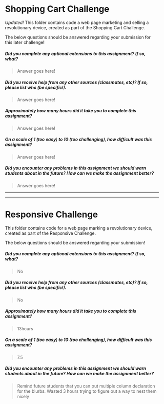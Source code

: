 # Shopping Cart Challenge
*Updated!* This folder contains code a web page marketing and selling a revolutionary device, created as part of the Shopping Cart Challenge.

The below questions should be answered regarding your submission for this later challenge!

##### Did you complete any optional extensions to this assignment? If so, what? #####
> Answer goes here!


##### Did you receive help from any other sources (classmates, etc)? If so, please list who (be specific!). #####
> Answer goes here!


##### Approximately how many hours did it take you to complete this assignment? #####
> Answer goes here!


##### On a scale of 1 (too easy) to 10 (too challenging), how difficult was this assignment? #####
> Answer goes here!


##### Did you encounter any problems in this assignment we should warn students about in the future? How can we make the assignment better? #####
> Answer goes here!


-------------------------------------------------
-------------------------------------------------



# Responsive Challenge

This folder contains code for a web page marking a revolutionary device, created as part of the Responsive Challenge.

The below questions should be answered regarding your submission!

##### Did you complete any optional extensions to this assignment? If so, what? #####
> No


##### Did you receive help from any other sources (classmates, etc)? If so, please list who (be specific!). #####
> No


##### Approximately how many hours did it take you to complete this assignment? #####
> 13hours


##### On a scale of 1 (too easy) to 10 (too challenging), how difficult was this assignment? #####
> 7.5


##### Did you encounter any problems in this assignment we should warn students about in the future? How can we make the assignment better? #####
> Remind future students that you can put multiple column declaration for the blurbs. Wasted 3 hours trying to figure out a way to nest them nicely

